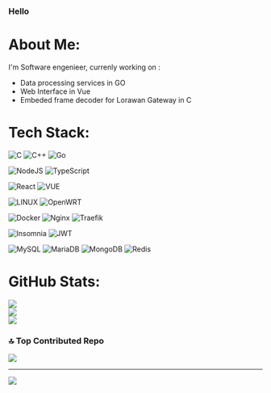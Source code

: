 ### Hello

# About Me:
I'm Software engenieer, 
currenly working on :
 - Data processing services in GO
 - Web Interface in Vue
 - Embeded frame decoder for Lorawan Gateway in C


# Tech Stack:
![C](https://img.shields.io/badge/c-%2300599C.svg?style=for-the-badge&logo=c&logoColor=white)
![C++](https://img.shields.io/badge/c++-%2300599C.svg?style=for-the-badge&logo=c%2B%2B&logoColor=white)
![Go](https://img.shields.io/badge/go-%2300ADD8.svg?style=for-the-badge&logo=go&logoColor=white)

![NodeJS](https://img.shields.io/badge/node.js-6DA55F?style=for-the-badge&logo=node.js&logoColor=white)
![TypeScript](https://img.shields.io/badge/typescript-%23007ACC.svg?style=for-the-badge&logo=typescript&logoColor=white)

![React](https://img.shields.io/badge/react-%2320232a.svg?style=for-the-badge&logo=react&logoColor=%2361DAFB)
![VUE](https://img.shields.io/badge/Vue.js-35495E?style=for-the-badge&logo=vuedotjs&logoColor=4FC08D)

![LINUX](https://img.shields.io/badge/Linux-FCC624?style=for-the-badge&logo=linux&logoColor=black) 
![OpenWRT](https://img.shields.io/badge/OpenWrt-00B5E2?style=for-the-badge&logo=OpenWrt&logoColor=white)

![Docker](https://img.shields.io/badge/docker-%230db7ed.svg?style=for-the-badge&logo=docker&logoColor=white)
![Nginx](https://img.shields.io/badge/nginx-%23009639.svg?style=for-the-badge&logo=nginx&logoColor=white)
![Traefik](https://img.shields.io/badge/Traefik-24A1C1?style=for-the-badge&logo=traefikproxy&logoColor=black)

![Insomnia](https://img.shields.io/badge/Insomnia-black?style=for-the-badge&logo=insomnia&logoColor=5849BE)
![JWT](https://img.shields.io/badge/JWT-black?style=for-the-badge&logo=JSON%20web%20tokens) 

![MySQL](https://img.shields.io/badge/mysql-%2300f.svg?style=for-the-badge&logo=mysql&logoColor=white)
![MariaDB](https://img.shields.io/badge/MariaDB-003545?style=for-the-badge&logo=mariadb&logoColor=white)
![MongoDB](https://img.shields.io/badge/MongoDB-%234ea94b.svg?style=for-the-badge&logo=mongodb&logoColor=white)
![Redis](https://img.shields.io/badge/redis-%23DD0031.svg?style=for-the-badge&logo=redis&logoColor=white)

# GitHub Stats:
![](https://github-readme-stats.vercel.app/api?username=devleesch001&theme=default&hide_border=false&include_all_commits=true&count_private=true)<br/>
![](https://github-readme-streak-stats.herokuapp.com/?user=devleesch001&theme=default&hide_border=false)<br/>
![](https://github-readme-stats.vercel.app/api/top-langs/?username=devleesch001&theme=default&hide_border=false&include_all_commits=true&count_private=true&layout=compact)

### 🔝 Top Contributed Repo
![](https://github-contributor-stats.vercel.app/api?username=devleesch001&limit=5&theme=discord&combine_all_yearly_contributions=true)

---
[![](https://visitcount.itsvg.in/api?id=devleesch001&icon=0&color=4)](https://visitcount.itsvg.in)

<!-- Proudly created with GPRM ( https://gprm.itsvg.in ) -->
<!--
**devleesch001/devleesch001** is a ✨ _special_ ✨ repository because its `README.md` (this file) appears on your GitHub profile.

Here are some ideas to get you started:

- 🔭 I’m currently working on ...
- 🌱 I’m currently learning ...
- 👯 I’m looking to collaborate on ...
- 🤔 I’m looking for help with ...
- 💬 Ask me about ...
- 📫 How to reach me: ...
- 😄 Pronouns: ...
- ⚡ Fun fact: ...
-->
